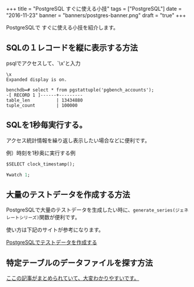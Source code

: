 +++
title = "PostgreSQL すぐに使える小技"
tags = ["PostgreSQL"]
date = "2016-11-23"
banner = "banners/postgres-banner.png"
draft = "true"
+++

PostgreSQLで すぐに使える小技を紹介します。

<!--more-->

## SQLの１レコードを縦に表示する方法

psqlでアクセスして、`\x'と入力

```
\x
Expanded display is on.

benchdb=# select * from pgstattuple('pgbench_accounts');
-[ RECORD 1 ]------+---------
table_len          | 13434880
tuple_count        | 100000
```

## SQLを1秒毎実行する。

アクセス統計情報を繰り返し表示したい場合などに便利です。

例）時刻を1秒奥に実行する例
```sql
$SELECT clock_timestamp();

¥watch 1;
```

## 大量のテストデータを作成する方法

PostgreSQLで大量のテストデータを生成したい時に、`generate_series(ジェネレートシリーズ)`関数が便利です。

使い方は下記のサイトが参考になります。

[PostgreSQLでテストデータを作成する](http://lets.postgresql.jp/documents/technical/gen_data/1)

## 特定テーブルのデータファイルを探す方法

[ここの記事がまとめられていて、大変わかりやすいです。](https://gist.github.com/Epictetus/3386858)
